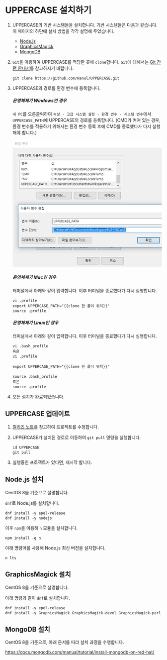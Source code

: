 # UPPERCASE 설치하기

1. UPPERCASE의 기반 시스템들을 설치합니다. 기반 시스템들은 다음과 같습니다. 이 페이지의 하단에 설치 방법을 각각 설명해 두었습니다.

	* [Node.js](http://nodejs.org)
	* [GraphicsMagick](http://www.graphicsmagick.org)
	* [MongoDB](http://www.mongodb.org)

2. `Git`을 이용하여 UPPERCASE를 적당한 곳에 `clone`합니다. `Git`에 대해서는 [Git 간편 안내서](http://rogerdudler.github.io/git-guide/index.ko.html)를 참고하시기 바랍니다.

	```
	git clone https://github.com/Hanul/UPPERCASE.git
	```

3. UPPERCASE의 경로를 환경 변수에 등록합니다.

	##### 운영체제가 Windows인 경우
	`내 PC`를 오른클릭하여 `속성 - 고급 시스템 설정 - 환경 변수 - 시스템 변수`에서 `UPPERCASE_PATH`에 UPPERCASE의 경로를 등록합니다. (CMD가 켜져 있는 경우, 환경 변수를 적용하기 위해서는 환경 변수 등록 후에 CMD를 종료했다가 다시 실행해야 합니다.)
	
	![WINDOWS_PATH](https://raw.githubusercontent.com/Hanul/UPPERCASE/master/DOC/INSTALL/WINDOWS_PATH.png)
	##### 운영체제가 Mac인 경우
	터미널에서 아래와 같이 입력합니다. 이후 터미널을 종료했다가 다시 실행합니다.
	```
	vi .profile
	export UPPERCASE_PATH="{{clone 한 폴더 위치}}"
	source .profile
	```
	
	##### 운영체제가 Linux인 경우
	터미널에서 아래와 같이 입력합니다. 이후 터미널을 종료했다가 다시 실행합니다.
	```
	vi .bash_profile
	혹은
	vi .profile
	
	export UPPERCASE_PATH="{{clone 한 폴더 위치}}"
	
	source .bash_profile
	혹은
	source .profile
	```

4. 모든 설치가 완료되었습니다.

## UPPERCASE 업데이트
1. [릴리즈 노트](RELEASE.md)를 참고하여 프로젝트를 수정합니다.

2. UPPERCASE가 설치된 경로로 이동하여 `git pull` 명령을 실행합니다.

	```
	cd UPPERCASE
	git pull
	```

3. 실행중인 프로젝트가 있다면, 재시작 합니다.

## Node.js 설치
CentOS 8을 기준으로 설명합니다.

`dnf`로 Node.js를 설치합니다.

```
dnf install -y epel-release
dnf install -y nodejs
```

이후 `npm`을 이용해 `n` 모듈을 설치합니다.

```
npm install -g n
```

아래 명령어를 사용해 Node.js 최신 버전을 설치합니다.

```
n lts
```

## GraphicsMagick 설치
CentOS 8을 기준으로 설명합니다.

아래 명령과 같이 `dnf`로 설치합니다.

```
dnf install -y epel-release
dnf install -y GraphicsMagick GraphicsMagick-devel GraphicsMagick-perl
```

## MongoDB 설치
CentOS 8을 기준으로, 아래 문서를 따라 설치 과정을 수행합니다.

https://docs.mongodb.com/manual/tutorial/install-mongodb-on-red-hat/
